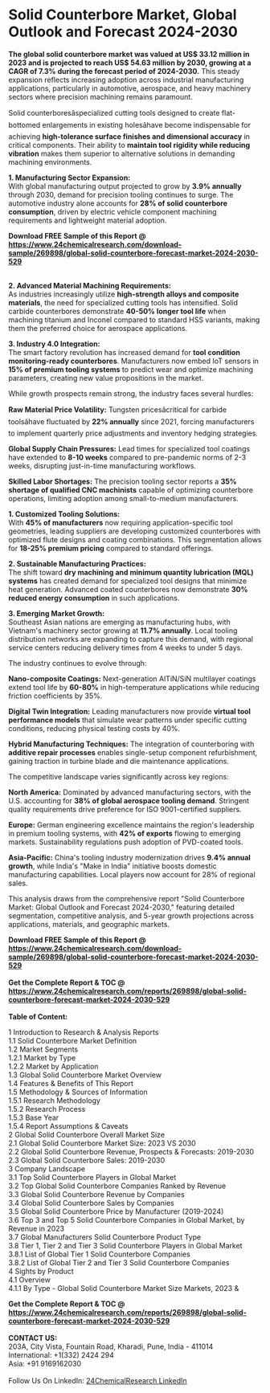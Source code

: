 <h1>Solid Counterbore Market, Global Outlook and Forecast 2024-2030</h1><p><strong>The global solid counterbore market was valued at US$ 33.12 million in 2023 and is projected to reach US$ 54.63 million by 2030, growing at a CAGR of 7.3% during the forecast period of 2024-2030.</strong> This steady expansion reflects increasing adoption across industrial manufacturing applications, particularly in automotive, aerospace, and heavy machinery sectors where precision machining remains paramount.</p><p>Solid counterboresâspecialized cutting tools designed to create flat-bottomed enlargements in existing holesâhave become indispensable for achieving <strong>high-tolerance surface finishes and dimensional accuracy</strong> in critical components. Their ability to <strong>maintain tool rigidity while reducing vibration</strong> makes them superior to alternative solutions in demanding machining environments.</p><p><strong>1. Manufacturing Sector Expansion:</strong><br>
With global manufacturing output projected to grow by <strong>3.9% annually</strong> through 2030, demand for precision tooling continues to surge. The automotive industry alone accounts for <strong>28% of solid counterbore consumption</strong>, driven by electric vehicle component machining requirements and lightweight material adoption.</p><div><b>Download FREE Sample of this Report @ 
            <a href="https://www.24chemicalresearch.com/download-sample/269898/global-solid-counterbore-forecast-market-2024-2030-529">
            https://www.24chemicalresearch.com/download-sample/269898/global-solid-counterbore-forecast-market-2024-2030-529</a></b></div><br><p><strong>2. Advanced Material Machining Requirements:</strong><br>
As industries increasingly utilize <strong>high-strength alloys and composite materials</strong>, the need for specialized cutting tools has intensified. Solid carbide counterbores demonstrate <strong>40-50% longer tool life</strong> when machining titanium and Inconel compared to standard HSS variants, making them the preferred choice for aerospace applications.</p><p><strong>3. Industry 4.0 Integration:</strong><br>
The smart factory revolution has increased demand for <strong>tool condition monitoring-ready counterbores</strong>. Manufacturers now embed IoT sensors in <strong>15% of premium tooling systems</strong> to predict wear and optimize machining parameters, creating new value propositions in the market.</p><p>While growth prospects remain strong, the industry faces several hurdles:</p><p><strong>Raw Material Price Volatility:</strong> Tungsten pricesâcritical for carbide toolsâhave fluctuated by <strong>22% annually</strong> since 2021, forcing manufacturers to implement quarterly price adjustments and inventory hedging strategies.</p><p><strong>Global Supply Chain Pressures:</strong> Lead times for specialized tool coatings have extended to <strong>8-10 weeks</strong> compared to pre-pandemic norms of 2-3 weeks, disrupting just-in-time manufacturing workflows.</p><p><strong>Skilled Labor Shortages:</strong> The precision tooling sector reports a <strong>35% shortage of qualified CNC machinists</strong> capable of optimizing counterbore operations, limiting adoption among small-to-medium manufacturers.</p><p><strong>1. Customized Tooling Solutions:</strong><br>
With <strong>45% of manufacturers</strong> now requiring application-specific tool geometries, leading suppliers are developing customized counterbores with optimized flute designs and coating combinations. This segmentation allows for <strong>18-25% premium pricing</strong> compared to standard offerings.</p><p><strong>2. Sustainable Manufacturing Practices:</strong><br>
The shift toward <strong>dry machining and minimum quantity lubrication (MQL) systems</strong> has created demand for specialized tool designs that minimize heat generation. Advanced coated counterbores now demonstrate <strong>30% reduced energy consumption</strong> in such applications.</p><p><strong>3. Emerging Market Growth:</strong><br>
Southeast Asian nations are emerging as manufacturing hubs, with Vietnam's machinery sector growing at <strong>11.7% annually</strong>. Local tooling distribution networks are expanding to capture this demand, with regional service centers reducing delivery times from 4 weeks to under 5 days.</p><p>The industry continues to evolve through:</p><p><strong>Nano-composite Coatings:</strong> Next-generation AlTiN/SiN multilayer coatings extend tool life by <strong>60-80%</strong> in high-temperature applications while reducing friction coefficients by 35%.</p><p><strong>Digital Twin Integration:</strong> Leading manufacturers now provide <strong>virtual tool performance models</strong> that simulate wear patterns under specific cutting conditions, reducing physical testing costs by 40%.</p><p><strong>Hybrid Manufacturing Techniques:</strong> The integration of counterboring with <strong>additive repair processes</strong> enables single-setup component refurbishment, gaining traction in turbine blade and die maintenance applications.</p><p>The competitive landscape varies significantly across key regions:</p><p><strong>North America:</strong> Dominated by advanced manufacturing sectors, with the U.S. accounting for <strong>38% of global aerospace tooling demand</strong>. Stringent quality requirements drive preference for ISO 9001-certified suppliers.</p><p><strong>Europe:</strong> German engineering excellence maintains the region's leadership in premium tooling systems, with <strong>42% of exports</strong> flowing to emerging markets. Sustainability regulations push adoption of PVD-coated tools.</p><p><strong>Asia-Pacific:</strong> China's tooling industry modernization drives <strong>9.4% annual growth</strong>, while India's "Make in India" initiative boosts domestic manufacturing capabilities. Local players now account for 28% of regional sales.</p><p>This analysis draws from the comprehensive report "Solid Counterbore Market: Global Outlook and Forecast 2024-2030," featuring detailed segmentation, competitive analysis, and 5-year growth projections across applications, materials, and geographic markets.</p><div><b>Download FREE Sample of this Report @ 
            <a href="https://www.24chemicalresearch.com/download-sample/269898/global-solid-counterbore-forecast-market-2024-2030-529">
            https://www.24chemicalresearch.com/download-sample/269898/global-solid-counterbore-forecast-market-2024-2030-529</a></b></div><br><div><b>Get the Complete Report & TOC @ 
            <a href="https://www.24chemicalresearch.com/reports/269898/global-solid-counterbore-forecast-market-2024-2030-529">
            https://www.24chemicalresearch.com/reports/269898/global-solid-counterbore-forecast-market-2024-2030-529</a></b></div><br>
            <b>Table of Content:</b><p>1 Introduction to Research & Analysis Reports<br />
    1.1 Solid Counterbore Market Definition<br />
    1.2 Market Segments<br />
        1.2.1 Market by Type<br />
        1.2.2 Market by Application<br />
    1.3 Global Solid Counterbore Market Overview<br />
    1.4 Features & Benefits of This Report<br />
    1.5 Methodology & Sources of Information<br />
        1.5.1 Research Methodology<br />
        1.5.2 Research Process<br />
        1.5.3 Base Year<br />
        1.5.4 Report Assumptions & Caveats<br />
2 Global Solid Counterbore Overall Market Size<br />
    2.1 Global Solid Counterbore Market Size: 2023 VS 2030<br />
    2.2 Global Solid Counterbore Revenue, Prospects & Forecasts: 2019-2030<br />
    2.3 Global Solid Counterbore Sales: 2019-2030<br />
3 Company Landscape<br />
    3.1 Top Solid Counterbore Players in Global Market<br />
    3.2 Top Global Solid Counterbore Companies Ranked by Revenue<br />
    3.3 Global Solid Counterbore Revenue by Companies<br />
    3.4 Global Solid Counterbore Sales by Companies<br />
    3.5 Global Solid Counterbore Price by Manufacturer (2019-2024)<br />
    3.6 Top 3 and Top 5 Solid Counterbore Companies in Global Market, by Revenue in 2023<br />
    3.7 Global Manufacturers Solid Counterbore Product Type<br />
    3.8 Tier 1, Tier 2 and Tier 3 Solid Counterbore Players in Global Market<br />
        3.8.1 List of Global Tier 1 Solid Counterbore Companies<br />
        3.8.2 List of Global Tier 2 and Tier 3 Solid Counterbore Companies<br />
4 Sights by Product<br />
    4.1 Overview<br />
        4.1.1 By Type - Global Solid Counterbore Market Size Markets, 2023 &</p><div><b>Get the Complete Report & TOC @ 
            <a href="https://www.24chemicalresearch.com/reports/269898/global-solid-counterbore-forecast-market-2024-2030-529">
            https://www.24chemicalresearch.com/reports/269898/global-solid-counterbore-forecast-market-2024-2030-529</a></b></div><br><b>CONTACT US:</b><br>
            203A, City Vista, Fountain Road, Kharadi, Pune, India - 411014<br>
            International: +1(332) 2424 294<br>
            Asia: +91 9169162030 <br><br>
            Follow Us On LinkedIn: <a href="https://www.linkedin.com/company/24chemicalresearch/">24ChemicalResearch LinkedIn</a>